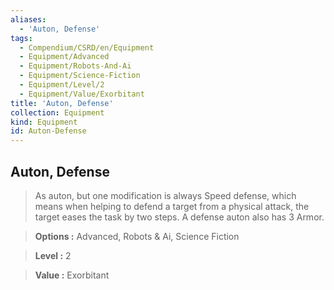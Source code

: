 ```yaml
---
aliases:
  - 'Auton, Defense'
tags:
  - Compendium/CSRD/en/Equipment
  - Equipment/Advanced
  - Equipment/Robots-And-Ai
  - Equipment/Science-Fiction
  - Equipment/Level/2
  - Equipment/Value/Exorbitant
title: 'Auton, Defense'
collection: Equipment
kind: Equipment
id: Auton-Defense
---
```

## Auton, Defense    
    
>As auton, but one modification is always Speed defense, which means when helping to defend a target from a physical attack, the target eases the task by two steps. A defense auton also has 3 Armor.    
> **Options :** Advanced, Robots & Ai, Science Fiction    
> **Level :** 2    
> **Value :** Exorbitant
